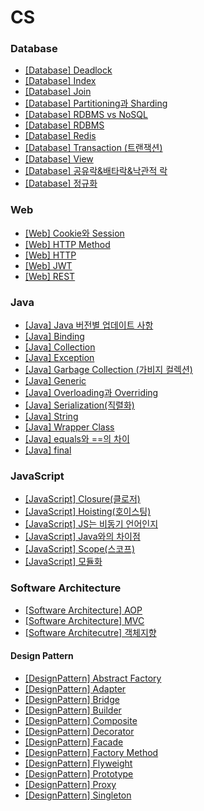 # CS
### Database
- [[Database] Deadlock](https://github.com/homoonshi/CS/blob/main/Database/Deadlock.md)
- [[Database] Index](https://github.com/homoonshi/CS/blob/main/Database/Index.md)
- [[Database] Join](https://github.com/homoonshi/CS/blob/main/Database/Join.md)
- [[Database] Partitioning과 Sharding](https://github.com/homoonshi/CS/blob/main/Database/Partitioning%EA%B3%BC%20Sharding.md)
- [[Database] RDBMS vs NoSQL](https://github.com/homoonshi/CS/blob/main/Database/RDBMS%20vs%20NoSQL.md)
- [[Database] RDBMS](https://github.com/homoonshi/CS/blob/main/Database/RDBMS.md)
- [[Database] Redis](https://github.com/homoonshi/CS/blob/main/Database/Redis.md)
- [[Database] Transaction (트랜잭션)](https://github.com/homoonshi/CS/blob/main/Database/Transaction(%ED%8A%B8%EB%9E%9C%EC%9E%AD%EC%85%98).md)
- [[Database] View](https://github.com/homoonshi/CS/blob/main/Database/View.md)
- [[Database] 공유락&배타락&낙관적 락](https://github.com/homoonshi/CS/blob/main/Database/%EA%B3%B5%EC%9C%A0%EB%9D%BD%26%EB%B0%B0%ED%83%80%EB%9D%BD%26%EB%82%99%EA%B4%80%EC%A0%81%EB%9D%BD.md)
- [[Database] 정규화](https://github.com/homoonshi/CS/blob/main/Database/%EC%A0%95%EA%B7%9C%ED%99%94.md)

### Web
- [[Web] Cookie와 Session](https://github.com/homoonshi/CS/blob/main/Web/Cookie%EC%99%80%20Session.md)
- [[Web] HTTP Method](https://github.com/homoonshi/CS/blob/main/Web/HTTP%20Method.md)
- [[Web] HTTP](https://github.com/homoonshi/CS/blob/main/Web/HTTP.md)
- [[Web] JWT](https://github.com/homoonshi/CS/blob/main/Web/JWT.md)
- [[Web] REST](https://github.com/homoonshi/CS/blob/main/Web/REST.md)


### Java
- [[Java] Java 버전별 업데이트 사항](https://github.com/homoonshi/CS/blob/main/Java/Java%20%EB%B2%84%EC%A0%84%EB%B3%84%20%EC%97%85%EB%8D%B0%EC%9D%B4%ED%8A%B8%20%EC%82%AC%ED%95%AD.md)
- [[Java] Binding](https://github.com/homoonshi/CS/blob/main/Java/Binding.md)
- [[Java] Collection](https://github.com/homoonshi/CS/blob/main/Java/Collection.md)
- [[Java] Exception](https://github.com/homoonshi/CS/blob/main/Java/Exception.md)
- [[Java] Garbage Collection (가비지 컬렉션)](https://github.com/homoonshi/CS/blob/main/Java/GarbageCollection(%EA%B0%80%EB%B9%84%EC%A7%80%EC%BB%AC%EB%A0%89%EC%85%98).md)
- [[Java] Generic](https://github.com/homoonshi/CS/blob/main/Java/Generic.md)
- [[Java] Overloading과 Overriding](https://github.com/homoonshi/CS/blob/main/Java/Overloading%EA%B3%BC%20Overriding.md)
- [[Java] Serialization(직렬화)](https://github.com/homoonshi/CS/blob/main/Java/Serialization(%EC%A7%81%EB%A0%AC%ED%99%94).md)
- [[Java] String](https://github.com/homoonshi/CS/blob/main/Java/String.md)
- [[Java] Wrapper Class](https://github.com/homoonshi/CS/blob/main/Java/Wrapper%20Class.md)
- [[Java] equals와 ==의 차이](https://github.com/homoonshi/CS/blob/main/Java/equals%EC%99%80%20%3D%3D%EC%9D%98%20%EC%B0%A8%EC%9D%B4.md)
- [[Java] final](https://github.com/homoonshi/CS/blob/main/Java/final.md)

### JavaScript
- [[JavaScript] Closure(클로저)](https://github.com/homoonshi/CS/blob/main/JavaScript/Closure(%ED%81%B4%EB%A1%9C%EC%A0%80).md)
- [[JavaScript] Hoisting(호이스팅)](https://github.com/homoonshi/CS/blob/main/JavaScript/Hoisting(%ED%98%B8%EC%9D%B4%EC%8A%A4%ED%8C%85).md)
- [[JavaScript] JS는 비동기 언어인지](https://github.com/homoonshi/CS/blob/main/JavaScript/JS%EB%8A%94%20%EB%B9%84%EB%8F%99%EA%B8%B0%20%EC%96%B8%EC%96%B4%EC%9D%B8%EC%A7%80.md)
- [[JavaScript] Java와의 차이점](https://github.com/homoonshi/CS/blob/main/JavaScript/Java%EC%99%80%EC%9D%98%20%EC%B0%A8%EC%9D%B4%EC%A0%90.md)
- [[JavaScript] Scope(스코프)](https://github.com/homoonshi/CS/blob/main/JavaScript/Scope(%EC%8A%A4%EC%BD%94%ED%94%84).md)
- [[JavaScript] 모듈화](https://github.com/homoonshi/CS/blob/main/JavaScript/%EB%AA%A8%EB%93%88%ED%99%94.md)

### Software Architecture
- [[Software Architecture] AOP](https://github.com/homoonshi/CS/blob/main/Software%20Architecture/AOP.md)
- [[Software Architecture] MVC](https://github.com/homoonshi/CS/blob/main/Software%20Architecture/MVC.md)
- [[Software Architecutre] 객체지향](https://github.com/homoonshi/CS/blob/main/Software%20Architecture/%EA%B0%9D%EC%B2%B4%EC%A7%80%ED%96%A5.md)
#### Design Pattern
- [[DesignPattern] Abstract Factory](https://github.com/homoonshi/CS/blob/main/Software%20Architecture/Design%20Pattern/Abstract%20Factory.md)
- [[DesignPattern] Adapter](https://github.com/homoonshi/CS/blob/main/Software%20Architecture/Design%20Pattern/Adapter.md)
- [[DesignPattern] Bridge](https://github.com/homoonshi/CS/blob/main/Software%20Architecture/Design%20Pattern/Bridge.md)
- [[DesignPattern] Builder](https://github.com/homoonshi/CS/blob/main/Software%20Architecture/Design%20Pattern/Builder.md)
- [[DesignPattern] Composite](https://github.com/homoonshi/CS/blob/main/Software%20Architecture/Design%20Pattern/Composite.md)
- [[DesignPattern] Decorator](https://github.com/homoonshi/CS/blob/main/Software%20Architecture/Design%20Pattern/Decorator.md)
- [[DesignPattern] Facade](https://github.com/homoonshi/CS/blob/main/Software%20Architecture/Design%20Pattern/Facade.md)
- [[DesignPattern] Factory Method](https://github.com/homoonshi/CS/blob/main/Software%20Architecture/Design%20Pattern/Factory%20Method.md)
- [[DesignPattern] Flyweight](https://github.com/homoonshi/CS/blob/main/Software%20Architecture/Design%20Pattern/Flyweight.md)
- [[DesignPattern] Prototype](https://github.com/homoonshi/CS/blob/main/Software%20Architecture/Design%20Pattern/Prototype.md)
- [[DesignPattern] Proxy](https://github.com/homoonshi/CS/blob/main/Software%20Architecture/Design%20Pattern/Proxy.md)
- [[DesignPattern] Singleton](https://github.com/homoonshi/CS/blob/main/Software%20Architecture/Design%20Pattern/Singleton.md)